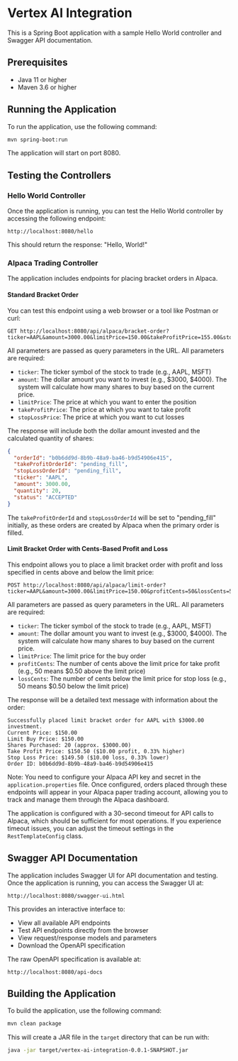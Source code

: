 # Vertex AI Integration

This is a Spring Boot application with a sample Hello World controller and Swagger API documentation.

## Prerequisites

- Java 11 or higher
- Maven 3.6 or higher

## Running the Application

To run the application, use the following command:

```bash
mvn spring-boot:run
```

The application will start on port 8080.

## Testing the Controllers

### Hello World Controller

Once the application is running, you can test the Hello World controller by accessing the following endpoint:

```
http://localhost:8080/hello
```

This should return the response: "Hello, World!"

### Alpaca Trading Controller

The application includes endpoints for placing bracket orders in Alpaca.

#### Standard Bracket Order

You can test this endpoint using a web browser or a tool like Postman or curl:

```
GET http://localhost:8080/api/alpaca/bracket-order?ticker=AAPL&amount=3000.00&limitPrice=150.00&takeProfitPrice=155.00&stopLossPrice=145.00
```

All parameters are passed as query parameters in the URL. All parameters are required:

- `ticker`: The ticker symbol of the stock to trade (e.g., AAPL, MSFT)
- `amount`: The dollar amount you want to invest (e.g., $3000, $4000). The system will calculate how many shares to buy based on the current price.
- `limitPrice`: The price at which you want to enter the position
- `takeProfitPrice`: The price at which you want to take profit
- `stopLossPrice`: The price at which you want to cut losses

The response will include both the dollar amount invested and the calculated quantity of shares:

```json
{
  "orderId": "b0b6dd9d-8b9b-48a9-ba46-b9d54906e415",
  "takeProfitOrderId": "pending_fill",
  "stopLossOrderId": "pending_fill",
  "ticker": "AAPL",
  "amount": 3000.00,
  "quantity": 20,
  "status": "ACCEPTED"
}
```

The `takeProfitOrderId` and `stopLossOrderId` will be set to "pending_fill" initially, as these orders are created by Alpaca when the primary order is filled.

#### Limit Bracket Order with Cents-Based Profit and Loss

This endpoint allows you to place a limit bracket order with profit and loss specified in cents above and below the limit price:

```
POST http://localhost:8080/api/alpaca/limit-order?ticker=AAPL&amount=3000.00&limitPrice=150.00&profitCents=50&lossCents=50
```

All parameters are passed as query parameters in the URL. All parameters are required:

- `ticker`: The ticker symbol of the stock to trade (e.g., AAPL, MSFT)
- `amount`: The dollar amount you want to invest (e.g., $3000, $4000). The system will calculate how many shares to buy based on the current price.
- `limitPrice`: The limit price for the buy order
- `profitCents`: The number of cents above the limit price for take profit (e.g., 50 means $0.50 above the limit price)
- `lossCents`: The number of cents below the limit price for stop loss (e.g., 50 means $0.50 below the limit price)

The response will be a detailed text message with information about the order:

```
Successfully placed limit bracket order for AAPL with $3000.00 investment.
Current Price: $150.00
Limit Buy Price: $150.00
Shares Purchased: 20 (approx. $3000.00)
Take Profit Price: $150.50 ($10.00 profit, 0.33% higher)
Stop Loss Price: $149.50 ($10.00 loss, 0.33% lower)
Order ID: b0b6dd9d-8b9b-48a9-ba46-b9d54906e415
```

Note: You need to configure your Alpaca API key and secret in the `application.properties` file. Once configured, orders placed through these endpoints will appear in your Alpaca paper trading account, allowing you to track and manage them through the Alpaca dashboard.

The application is configured with a 30-second timeout for API calls to Alpaca, which should be sufficient for most operations. If you experience timeout issues, you can adjust the timeout settings in the `RestTemplateConfig` class.

## Swagger API Documentation

The application includes Swagger UI for API documentation and testing. Once the application is running, you can access the Swagger UI at:

```
http://localhost:8080/swagger-ui.html
```

This provides an interactive interface to:
- View all available API endpoints
- Test API endpoints directly from the browser
- View request/response models and parameters
- Download the OpenAPI specification

The raw OpenAPI specification is available at:

```
http://localhost:8080/api-docs
```

## Building the Application

To build the application, use the following command:

```bash
mvn clean package
```

This will create a JAR file in the `target` directory that can be run with:

```bash
java -jar target/vertex-ai-integration-0.0.1-SNAPSHOT.jar
```
